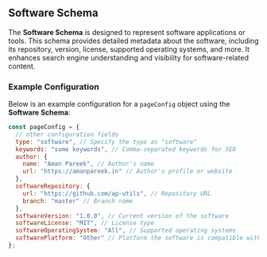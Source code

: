## Software Schema

The **Software Schema** is designed to represent software applications or tools. This schema provides detailed metadata
about the software, including its repository, version, license, supported operating systems, and more. It enhances
search engine understanding and visibility for software-related content.

### Example Configuration

Below is an example configuration for a `pageConfig` object using the **Software Schema**:

```javascript
const pageConfig = {
  // other configuration fields
  type: "software", // Specify the type as "software"
  keywords: "some keywords", // Comma-separated keywords for SEO
  author: {
    name: "Aman Pareek", // Author's name
    url: "https://amanpareek.in" // Author's profile or website
  },
  softwareRepository: {
    url: "https://github.com/ap-utils", // Repository URL
    branch: "master" // Branch name
  },
  softwareVersion: "1.0.0", // Current version of the software
  softwareLicense: "MIT", // License type
  softwareOperatingSystem: "All", // Supported operating systems
  softwarePlatform: "Other" // Platform the software is compatible with
};
